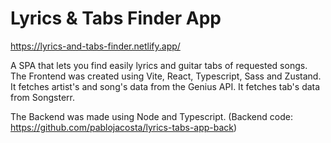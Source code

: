 # Lyrics & Tabs Finder App
https://lyrics-and-tabs-finder.netlify.app/

A SPA that lets you find easily lyrics and guitar tabs of requested songs.
The Frontend was created using Vite, React, Typescript, Sass and Zustand.
It fetches artist's and song's data from the Genius API.
It fetches tab's data from Songsterr.

The Backend was made using Node and Typescript.
(Backend code: https://github.com/pablojacosta/lyrics-tabs-app-back)

